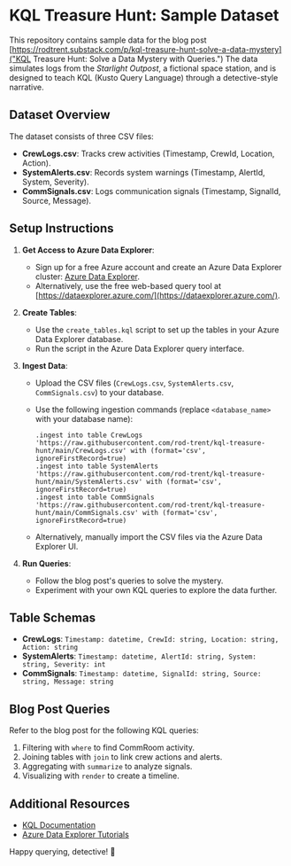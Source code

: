 # KQL Treasure Hunt: Sample Dataset

This repository contains sample data for the blog post [https://rodtrent.substack.com/p/kql-treasure-hunt-solve-a-data-mystery]("KQL Treasure Hunt: Solve a Data Mystery with Queries.") The data simulates logs from the *Starlight Outpost*, a fictional space station, and is designed to teach KQL (Kusto Query Language) through a detective-style narrative.

## Dataset Overview
The dataset consists of three CSV files:
- **CrewLogs.csv**: Tracks crew activities (Timestamp, CrewId, Location, Action).
- **SystemAlerts.csv**: Records system warnings (Timestamp, AlertId, System, Severity).
- **CommSignals.csv**: Logs communication signals (Timestamp, SignalId, Source, Message).

## Setup Instructions
1. **Get Access to Azure Data Explorer**:
   - Sign up for a free Azure account and create an Azure Data Explorer cluster: [Azure Data Explorer](https://azure.microsoft.com/en-us/services/data-explorer/).
   - Alternatively, use the free web-based query tool at [https://dataexplorer.azure.com/](https://dataexplorer.azure.com/).

2. **Create Tables**:
   - Use the `create_tables.kql` script to set up the tables in your Azure Data Explorer database.
   - Run the script in the Azure Data Explorer query interface.

3. **Ingest Data**:
   - Upload the CSV files (`CrewLogs.csv`, `SystemAlerts.csv`, `CommSignals.csv`) to your database.
   - Use the following ingestion commands (replace `<database_name>` with your database name):

     ```kql
     .ingest into table CrewLogs 'https://raw.githubusercontent.com/rod-trent/kql-treasure-hunt/main/CrewLogs.csv' with (format='csv', ignoreFirstRecord=true)
     .ingest into table SystemAlerts 'https://raw.githubusercontent.com/rod-trent/kql-treasure-hunt/main/SystemAlerts.csv' with (format='csv', ignoreFirstRecord=true)
     .ingest into table CommSignals 'https://raw.githubusercontent.com/rod-trent/kql-treasure-hunt/main/CommSignals.csv' with (format='csv', ignoreFirstRecord=true)
     ```

   - Alternatively, manually import the CSV files via the Azure Data Explorer UI.

4. **Run Queries**:
   - Follow the blog post's queries to solve the mystery.
   - Experiment with your own KQL queries to explore the data further.

## Table Schemas
- **CrewLogs**: `Timestamp: datetime, CrewId: string, Location: string, Action: string`
- **SystemAlerts**: `Timestamp: datetime, AlertId: string, System: string, Severity: int`
- **CommSignals**: `Timestamp: datetime, SignalId: string, Source: string, Message: string`

## Blog Post Queries
Refer to the blog post for the following KQL queries:
1. Filtering with `where` to find CommRoom activity.
2. Joining tables with `join` to link crew actions and alerts.
3. Aggregating with `summarize` to analyze signals.
4. Visualizing with `render` to create a timeline.

## Additional Resources
- [KQL Documentation](https://learn.microsoft.com/en-us/azure/data-explorer/kusto/query/)
- [Azure Data Explorer Tutorials](https://learn.microsoft.com/en-us/azure/data-explorer/kusto/query/tutorials)

Happy querying, detective! 🚀

